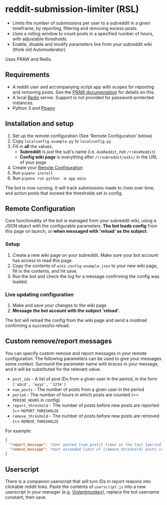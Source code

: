 # reddit-submission-limiter (RSL)
- Limits the number of submissions per user to a subreddit in a given timeframe, by reporting, filtering and removing excess posts. 
- Uses a rolling window to count posts in a specified number of hours, with adjustable thresholds. 
- Enable, disable and modify parameters live from your subreddit wiki (think old Automoderator).

Uses PRAW and Redis.

## Requirements
- A reddit user and accompanying script app with scopes for reporting and removing posts. See the [PRAW documentation](https://praw.readthedocs.io/en/latest/index.html) for details on this.
- A local [Redis](https://redis.io/) server. Support is not provided for password-protected instances.
- Python 3 and [Pipenv](https://pipenv.pypa.io/en/latest/)

## Installation and setup
1. Set up the remote configuration (See 'Remote Configuration' below)
2. Copy `localconfig.example.py` to `localconfig.py`
3. Fill in **all** the values. 
   - **Subreddit** is _just_ the sub's name (i.e. `AskReddit`, not `/r/AskReddit`)
   - **Config wiki page** is everything after `/r/subreddit/wiki/` in the URL of your page
4. Create your [Remote Configuration](https://github.com/jack-webb/reddit-submission-limiter?tab=readme-ov-file#remote-configuration)
5. Run `pipenv install`
6. Run `pipenv run python -m app.main`

The bot is now running. It will track submissions made to /new over time, and action posts that exceed the thresholds set in config.

## Remote Configuration
Core functionality of the bot is managed from your subreddit wiki, using a JSON object with the configurable parameters. **The bot loads config** from this page on launch, or **when messaged with 'reload' as the subject**.

### Setup
1. Create a new wiki page on your subreddit. Make sure your bot account has access to read this page.
2. Copy the contents of `wiki-config-example.json` to your new wiki page, fill in the contents, and hit save.
3. Run the bot and check the log for a message confirming the config was loaded.

### Live updating configuration
1. Make and save your changes to the wiki page
2. **Message the bot account with the subject 'reload'.** 

The bot will reload the config from the wiki page and send a modmail confirming a successful reload.

## Custom remove/report messages
You can specify custom remove and report messages in your remote configuration. The following parameters can be used to give your messages some context. Surround the parameter name with braces in your message, and it will be substituted for the relevant value.
- `post_ids` - A list of post IDs from a given user in the period, in the form `['abcd', 'wxyz', '1234']`
- `num_posts` - The number of posts from a given user in the period
- `period` - The number of hours in which posts are counted (== `PERIOD_HOURS` in config)
- `report_threshold` - The number of posts before new posts are reported (== `REPORT_THRESHOLD`)
- `remove_threshold` - The number of posts before new posts are removed (== `REMOVE_THRESHOLD`)

For example:
```json
{
  "report_message": "User posted {num_posts} times in the last {period} hours | {post_ids}",
  "remove_message": "User exceeded limit of {remove_threshold} posts in {period}h"
}
```

## Userscript
There is a companion userscript that will turn IDs in report reasons into clickable reddit links. Paste the contents of `userscript.js` into a new userscript in your manager (e.g. [Violentmonkey](https://violentmonkey.github.io/)), replace the bot username constant, then save.
